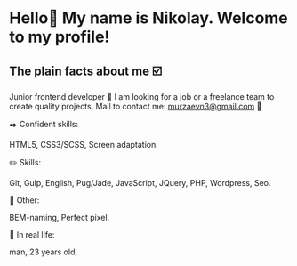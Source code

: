 # Hello👋 My name is Nikolay. Welcome to my profile!
## The plain facts about me ☑️ 
Junior frontend developer 🔰 I am looking for a job or a freelance team to create quality projects. Mail to contact me: murzaevn3@gmail.com 📧

✒️ Сonfident skills:

HTML5,
CSS3/SCSS,
Screen аdaptation.

✏️ Skills:

Git,
Gulp,
English,
Pug/Jade,
JavaScript, JQuery,
PHP, Wordpress, Seo.

📂 Other:

BEM-naming,
Perfect pixel.

👦 In real life:

man,
23 years old,

